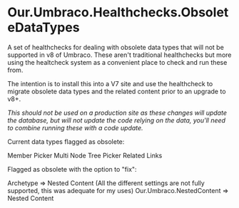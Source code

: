 # Our.Umbraco.Healthchecks.ObsoleteDataTypes

A set of healthchecks for dealing with obsolete data types that will not be supported in v8 of Umbraco. These aren't traditional healthchecks but more using the healtcheck system as a convenient place to check and run these from.

The intention is to install this into a V7 site and use the healthcheck to migrate obsolete data types and the related content prior to an upgrade to v8+.

*This should not be used on a production site as these changes will update the database, but will not update the code relying on the data, you'll need to combine running these with a code update.*

Current data types flagged as obsolete:

Member Picker
Multi Node Tree Picker
Related Links

Flagged as obsolete with the option to "fix":

Archetype => Nested Content (All the different settings are not fully supported, this was adequate for my uses)
Our.Umbraco.NestedContent => Nested Content
